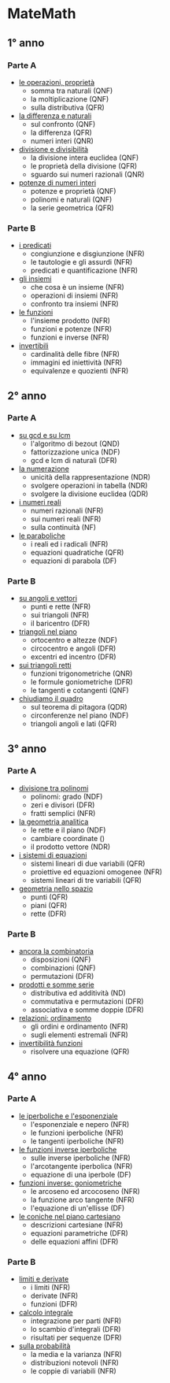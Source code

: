 # MateMath

## 1° anno

### Parte A

- <a href="1°A/1°A_1.html">le operazioni, proprietà</a>
  - somma tra naturali (QNF)
  - la moltiplicazione (QNF)
  - sulla distributiva (QFR)
- <a href="1°A/1°A_2.html">la differenza e naturali</a>
  - sul confronto (QNF)
  - la differenza (QFR)
  - numeri interi (QNR)
- <a href="1°A/1°A_3.html">divisione e divisibilità</a>
  - la divisione intera euclidea (QNF)
  - le proprietà della divisione (QFR)
  - sguardo sui numeri razionali (QNR)
- <a href="1°A/1°A_4.html">potenze di numeri interi</a>
  - potenze e proprietà (QNF)
  - polinomi e naturali (QNF)
  - la serie geometrica (QFR)

### Parte B

- <a href="1°B/1°B_1.html">i predicati</a>
  - congiunzione e disgiunzione (NFR)
  - le tautologie e gli assurdi (NFR)
  - predicati e quantificazione (NFR)
- <a href="1°B/1°B_2.html">gli insiemi</a>
  - che cosa è un insieme (NFR)
  - operazioni di insiemi (NFR)
  - confronto tra insiemi (NFR)
- <a href="1°B/1°B_3.html">le funzioni</a>
  - l'insieme prodotto (NFR)
  - funzioni e potenze (NFR)
  - funzioni e inverse (NFR)
- <a href="1°B/1°B_4.html">invertibili</a>
  - cardinalità delle fibre (NFR)
  - immagini ed iniettività (NFR)
  - equivalenze e quozienti (NFR)

## 2° anno

### Parte A

- <a href="2°A/2°A_1.html">su gcd e su lcm</a>
  - l'algoritmo di bezout (QND)
  - fattorizzazione unica (NDF)
  - gcd e lcm di naturali (DFR)
- <a href="2°A/2°A_2.html">la numerazione</a>
  - unicità della rappresentazione (NDR)
  - svolgere operazioni in tabella (NDR)
  - svolgere la divisione euclidea (QDR)
- <a href="2°A/2°A_3.html">i numeri reali</a>
  - numeri razionali (NFR)
  - sui numeri reali (NFR)
  - sulla continuità (NF)
- <a href="2°A/2°A_4.html">le paraboliche</a>
  - i reali ed i radicali (NFR)
  - equazioni quadratiche (QFR)
  - equazioni di parabola (DF)

### Parte B

- <a href="2°B/2°B_1.html">su angoli e vettori</a>
  - punti e rette (NFR)
  - sui triangoli (NFR)
  - il baricentro (DFR)
- <a href="2°B/2°B_2.html">triangoli nel piano</a>
  - ortocentro e altezze (NDF)
  - circocentro e angoli (DFR)
  - excentri ed incentro (DFR)
- <a href="2°B/2°B_3.html">sui triangoli retti</a>
  - funzioni trigonometriche (QNR)
  - le formule goniometriche (DFR)
  - le tangenti e cotangenti (QNF)
- <a href="2°B/2°B_4.html">chiudiamo il quadro</a>
  - sul teorema di pitagora (QDR)
  - circonferenze nel piano (NDF)
  - triangoli angoli e lati (QFR)

## 3° anno

### Parte A

- <a href="3°A/3°A_1.html">divisione tra polinomi</a>
  - polinomi: grado (NDF)
  - zeri e divisori (DFR)
  - fratti semplici (NFR)
- <a href="3°A/3°A_2.html">la geometria analitica</a>
  - le rette e il piano (NDF)
  - cambiare coordinate ()
  - il prodotto vettore (NDR)
- <a href="3°A/3°A_3.html">i sistemi di equazioni</a>
  - sistemi lineari di due variabili (QFR)
  - proiettive ed equazioni omogenee (NFR)
  - sistemi lineari di tre variabili (QFR)
- <a href="3°A/3°A_4.html">geometria nello spazio</a>
  - punti (QFR)
  - piani (QFR)
  - rette (DFR)

### Parte B

- <a href="3°B/3°B_1.html">ancora la combinatoria</a>
  - disposizioni (QNF)
  - combinazioni (QNF)
  - permutazioni (DFR)
- <a href="3°B/3°B_2.html">prodotti e somme serie</a>
  - distributiva ed additività (ND)
  - commutativa e permutazioni (DFR)
  - associativa e somme doppie (DFR)
- <a href="3°B/3°B_3.html">relazioni: ordinamento</a>
  - gli ordini e ordinamento (NFR)
  - sugli elementi estremali (NFR)
- <a href="1°B/1°B_4.html">invertibilità funzioni</a>
  - risolvere una equazione (QFR)

## 4° anno

### Parte A

- <a href="4°A/4°A_1.html">le iperboliche e l'esponenziale</a>
  - l'esponenziale e nepero (NFR)
  - le funzioni iperboliche (NFR)
  - le tangenti iperboliche (NFR)
- <a href="4°A/4°A_2.html">le funzioni inverse iperboliche</a>
  - sulle inverse iperboliche (NFR)
  - l'arcotangente iperbolica (NFR)
  - equazione di una iperbole (DF)
- <a href="4°A/4°A_3.html">funzioni inverse: goniometriche</a>
  - le arcoseno ed arcocoseno (NFR)
  - la funzione arco tangente (NFR)
  - l'equazione di un'ellisse (DF)
- <a href="4°A/4°A_4.html">le coniche nel piano cartesiano</a>
  - descrizioni cartesiane (NFR)
  - equazioni parametriche (DFR)
  - delle equazioni affini (DFR)

### Parte B

- <a href="4°B/4°B_2.html">limiti e derivate</a>
  - i limiti (NFR)
  - derivate (NFR)
  - funzioni (DFR)
- <a href="4°B/4°B_3.html">calcolo integrale</a>
  - integrazione per parti (NFR)
  - lo scambio d'integrali (DFR)
  - risultati per sequenze (DFR)
- <a href="4°B/4°B_4.html">sulla probabilità</a>
  - la media e la varianza (NFR)
  - distribuzioni notevoli (NFR)
  - le coppie di variabili (NFR)